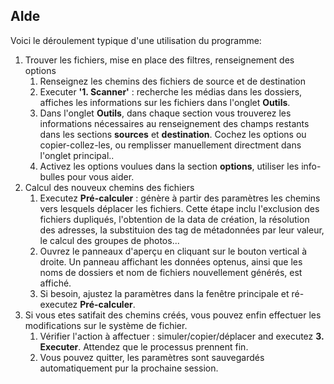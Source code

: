 ## AIde

Voici le déroulement typique d'une utilisation du programme:

1. Trouver les fichiers, mise en place des filtres, renseignement des options
    1. Renseignez les chemins des fichiers de source et de destination
    2. Executer **'1. Scanner'** : recherche les médias dans les dossiers, affiches les informations sur les fichiers dans l'onglet **Outils**.
    3. Dans l'onglet **Outils**, dans chaque section vous trouverez les informations nécessaires au renseignement des champs restants dans les sections **sources** et **destination**. Cochez les options ou copier-collez-les, ou remplisser manuellement directment dans l'onglet principal..
    4. Activez les options voulues dans la section **options**, utiliser les info-bulles pour vous aider.
2. Calcul des nouveux chemins des fichiers
    1. Executez **Pré-calculer** : génère à partir des paramètres les chemins vers lesquels déplacer les fichiers. Cette étape inclu l'exclusion des fichiers dupliqués, l'obtention de la data de création, la résolution des adresses, la substituion des tag de métadonnées par leur valeur, le calcul des groupes de photos...
    2. Ouvrez le panneaux d'aperçu en cliquant sur le bouton vertical à droite. Un panneau affichant les données optenus, ainsi que les noms de dossiers et nom de fichiers nouvellement générés, est affiché.
    3. Si besoin, ajustez la paramètres dans la fenêtre principale et ré-executez **Pré-calculer**.
3. Si vous etes satifait des chemins créés, vous pouvez enfin effectuer les modifications sur le système de fichier.
    1. Vérifier l'action à affectuer : simuler/copier/déplacer and executez **3. Executer**. Attendez que le processus prennent fin.
    2. Vous pouvez quitter, les paramètres sont sauvegardés automatiquement pur la prochaine session.

